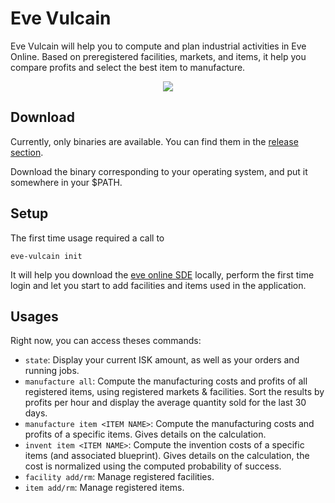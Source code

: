 # Eve Vulcain
Eve Vulcain will help you to compute and plan industrial activities in Eve Online. Based on preregistered facilities,  markets, and items, it help you compare profits and select the best item to manufacture.

<p align="center">
    <img src="https://github.com/normegil/eve-vulcain/assets/3015686/79845d12-16d7-4206-9a28-b9622506b655">
</p>

## Download
Currently, only binaries are available. You can find them in the [release section](https://github.com/normegil/eve-vulcain/releases).

Download the binary corresponding to your operating system, and put it somewhere in your $PATH.

## Setup
The first time usage required a call to

```
eve-vulcain init
```

It will help you download the [eve online SDE](https://developers.eveonline.com/resource) locally, perform the first time login and let you start to add facilities and items used in the application. 

## Usages
Right now, you can access theses commands:
* `state`: Display your current ISK amount, as well as your orders and running jobs. 
* `manufacture all`: Compute the manufacturing costs and profits of all registered items, using registered markets & facilities. Sort the results by profits per hour and display the average quantity sold for the last 30 days. 
* `manufacture item <ITEM NAME>`: Compute the manufacturing costs and profits of a specific items. Gives details on the calculation. 
* `invent item <ITEM NAME>`: Compute the invention costs of a specific items (and associated blueprint). Gives details on the calculation, the cost is normalized using the computed probability of success.
* `facility add/rm`: Manage registered facilities.
* `item add/rm`: Manage registered items.

